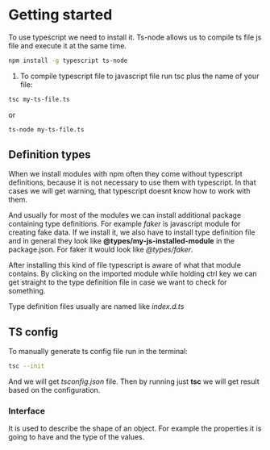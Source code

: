 # Getting started

To use typescript we need to install it. Ts-node allows us to compile ts file js file and execute it at the same time.
```bash
npm install -g typescript ts-node
```

1. To compile typescript file to javascript file run tsc plus the name of your file:
```bash
tsc my-ts-file.ts
```

or

```bash
ts-node my-ts-file.ts
```

## Definition types

When we install modules with npm often they come without typescript definitions, because it is not necessary to use them with typescript. In that cases we will get warning, that typescript doesnt know how to work with them.

And usually for most of the modules we can install additional package containing type definitions. For example *faker* is javascript module for creating fake data. If we install it, we also have to install type definition file and in general they look like **@types/my-js-installed-module** in the package.json. For faker it would look like *@types/faker*.

After installing this kind of file typescript is aware of what that module contains. By clicking on the imported module while holding ctrl key we can get straight to the type definition file in case we want to check for something.

Type definition files usually are named like *index.d.ts*

## TS config

To manually generate ts config file run in the terminal:
```bash
tsc --init
```

And we will get *tsconfig.json* file. Then by running just **tsc** we will get result based on the configuration.

### Interface

It is used to describe the shape of an object. For example the properties it is going to have and the type of the values.
